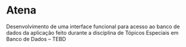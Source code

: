 # Atena
Desenvolvimento de uma interface funcional para acesso ao banco de dados da aplicação feito durante a disciplina de Tópicos Especiais em Banco de Dados – TEBD
